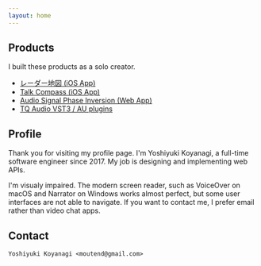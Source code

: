 ```yaml
---
layout: home
---
```

## Products

I built these products as a solo creator.

- [レーダー地図 (iOS App)](https://moutend.github.io/products/RadarMap/ja/)
- [Talk Compass (iOS App)](https://moutend.github.io/products/TalkCompass/en/)
- [Audio Signal Phase Inversion (Web App)](https://moutend.github.io/PhaseInversion/)
- [TQ Audio VST3 / AU plugins](https://tqaudio.github.io/)

## Profile

Thank you for visiting my profile page. I'm Yoshiyuki Koyanagi, a full-time software engineer since 2017. My job is designing and implementing web APIs.

I'm visualy impaired. The modern screen reader, such as VoiceOver on macOS and Narrator on Windows works almost perfect, but some user interfaces are not able to navigate. If you want to contact me, I prefer email rather than video chat apps.

## Contact

`Yoshiyuki Koyanagi <moutend@gmail.com>`
